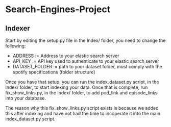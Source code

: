 # Search-Engines-Project

## Indexer
Start by editing the setup.py file in the Index/ folder, you need to change the following:
* ADDRESS := Address to your elastic search server
* API_KEY := API key used to authenticate to your elastic search server
* DATASET_FOLDER := path to your dataset folder, must comply with the spotify specifications (folder structure)
  
Once you have that setup, you can run the index_dataset.py script, in the Index/ folder, to start indexing your data.
Once that is complete, run fix_show_links.py, in the Index/ folder, to add pod_link and episode_links into your database.

The reason why this fix_show_links.py script exists is because we added this after indexing and have not had the time to incoperate it into the main index_dataset.py script.
